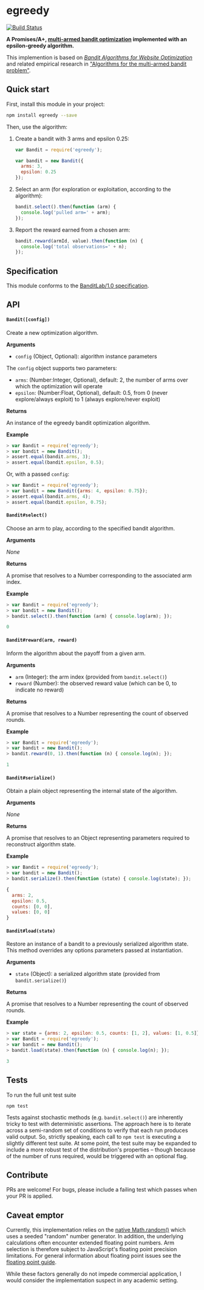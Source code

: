 # egreedy

[![Build Status](https://travis-ci.org/kurttheviking/egreedy.svg)](https://travis-ci.org/kurttheviking/egreedy)

**A Promises/A+, [multi-armed bandit optimization](http://en.wikipedia.org/wiki/Multi-armed_bandit) implemented with an epsilon-greedy algorithm.**

This implemention is based on [<em>Bandit Algorithms for Website Optimization</em>](http://shop.oreilly.com/product/0636920027393.do) and related empirical research in ["Algorithms for the multi-armed bandit problem"](https://d2w9gswcdc2jtf.cloudfront.net/research/Algorithms+for+the+multi-armed+bandit+problem.pdf).


## Quick start

First, install this module in your project:

```sh
npm install egreedy --save
```

Then, use the algorithm:

1. Create a bandit with 3 arms and epsilon 0.25:

    ```js
    var Bandit = require('egreedy');

    var bandit = new Bandit({
      arms: 3,
      epsilon: 0.25
    });
    ```

2. Select an arm (for exploration or exploitation, according to the algorithm):

    ```js
    bandit.select().then(function (arm) {
      console.log('pulled arm=' + arm);
    });
    ```

3. Report the reward earned from a chosen arm:

    ```js
    bandit.reward(armId, value).then(function (n) {
      console.log('total observations=' + n);
    });
    ```


## Specification

This module conforms to the [BanditLab/1.0 specification](https://github.com/banditlab/spec-js/blob/master/README.md).


## API

#### `Bandit([config])`

Create a new optimization algorithm.

**Arguments**

- `config` (Object, Optional): algorithm instance parameters

The `config` object supports two parameters:

- `arms`: (Number:Integer, Optional), default: 2, the number of arms over which the optimization will operate
- `epsilon`: (Number:Float, Optional), default: 0.5, from 0 (never explore/always exploit) to 1 (always explore/never exploit)

**Returns**

An instance of the egreedy bandit optimization algorithm.

**Example**

```js
> var Bandit = require('egreedy');
> var bandit = new Bandit();
> assert.equal(bandit.arms, 3);
> assert.equal(bandit.epsilon, 0.5);
```

Or, with a passed `config`:

```js
> var Bandit = require('egreedy');
> var bandit = new Bandit({arms: 4, epsilon: 0.75});
> assert.equal(bandit.arms, 4);
> assert.equal(bandit.epsilon, 0.75);
```

#### `Bandit#select()`

Choose an arm to play, according to the specified bandit algorithm.

**Arguments**

_None_

**Returns**

A promise that resolves to a Number corresponding to the associated arm index.

**Example**

```js
> var Bandit = require('egreedy');
> var bandit = new Bandit();
> bandit.select().then(function (arm) { console.log(arm); });

0
```

#### `Bandit#reward(arm, reward)`

Inform the algorithm about the payoff from a given arm.

**Arguments**

- `arm` (Integer): the arm index (provided from `bandit.select()`)
- `reward` (Number): the observed reward value (which can be 0, to indicate no reward)

**Returns**

A promise that resolves to a Number representing the count of observed rounds.

**Example**

```js
> var Bandit = require('egreedy');
> var bandit = new Bandit();
> bandit.reward(0, 1).then(function (n) { console.log(n); });

1
```

#### `Bandit#serialize()`

Obtain a plain object representing the internal state of the algorithm.

**Arguments**

_None_

**Returns**

A promise that resolves to an Object representing parameters required to reconstruct algorithm state.

**Example**

```js
> var Bandit = require('egreedy');
> var bandit = new Bandit();
> bandit.serialize().then(function (state) { console.log(state); });

{
  arms: 2,
  epsilon: 0.5,
  counts: [0, 0],
  values: [0, 0]
}
```

#### `Bandit#load(state)`

Restore an instance of a bandit to a previously serialized algorithm state. This method overrides any options parameters passed at instantiation.

**Arguments**

- `state` (Object): a serialized algorithm state (provided from `bandit.serialize()`)

**Returns**

A promise that resolves to a Number representing the count of observed rounds.

**Example**

```js
> var state = {arms: 2, epsilon: 0.5, counts: [1, 2], values: [1, 0.5]};
> var Bandit = require('egreedy');
> var bandit = new Bandit();
> bandit.load(state).then(function (n) { console.log(n); });

3
```


## Tests

To run the full unit test suite

```
npm test
```

Tests against stochastic methods (e.g. `bandit.select()`) are inherently tricky to test with deterministic assertions. The approach here is to iterate across a semi-random set of conditions to verify that each run produces valid output. So, strictly speaking, each call to `npm test` is executing a slightly different test suite. At some point, the test suite may be expanded to include a more robust test of the distribution's properties &ndash; though because of the number of runs required, would be triggered with an optional flag.


## Contribute

PRs are welcome! For bugs, please include a failing test which passes when your PR is applied.


## Caveat emptor

Currently, this implementation relies on the [native Math.random()](https://developer.mozilla.org/en-US/docs/Web/JavaScript/Reference/Global_Objects/Math/random) which uses a seeded "random" number generator. In addition, the underlying calculations often encounter extended floating point numbers. Arm selection is therefore subject to JavaScript's floating point precision limitations. For general information about floating point issues see the [floating point guide](http://floating-point-gui.de/).

While these factors generally do not impede commercial application, I would consider the implementation suspect in any academic setting.
